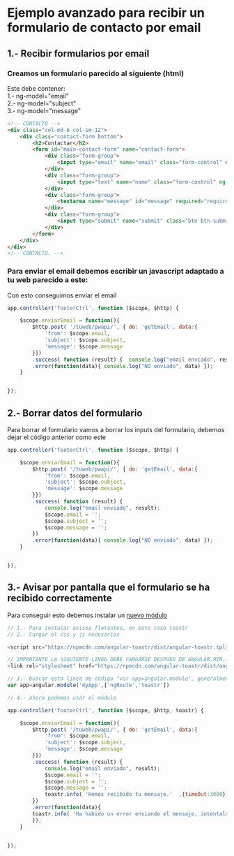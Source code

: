 # Ejemplo avanzado para recibir un formulario de contacto por email

## 1.- Recibir formularios por email
### Creamos un formulario parecido al siguiente (html)
Este debe contener:   
1.- ng-model="email"   
2.- ng-model="subject"   
3.- ng-model="message"   
```html
<!-- CONTACTO -->
<div class="col-md-6 col-sm-12">
    <div class="contact-form bottom">
        <h2>Contactar</h2>
        <form id="main-contact-form" name="contact-form">
            <div class="form-group">
                <input type="email" name="email" class="form-control" ng-model="email" required="required" placeholder="Email">
            </div>
            <div class="form-group">
                <input type="text" name="name" class="form-control" ng-model="subject" required="required" placeholder="asunto">
            </div>
            <div class="form-group">
                <textarea name="message" id="message" required="required" ng-model="message" class="form-control" rows="8" placeholder="Mensaje"></textarea>
            </div>                        
            <div class="form-group">
                <input type="submit" name="submit" class="btn btn-submit" value="Enviar"  ng-click="enviarEmail()">
            </div>
        </form>
    </div>
</div>
<!-- CONTACTO. -->
```
### Para enviar el email debemos escribir un javascript adaptado a tu web parecido a este: 
Con esto conseguimos enviar el email
```js
app.controller('footerCtrl', function ($scope, $http) {

    $scope.enviarEmail = function(){
        $http.post( '/tuweb/pwapi/', { do: 'getEmail', data:{
            'from': $scope.email, 
            'subject': $scope.subject, 
            'message': $scope.message
        }})
        .success( function (result) {  console.log("email enviado", result); })
        .error(function(data){ console.log("NO enviado", data) });             
    }


});

```
## 2.- Borrar datos del formulario
Para borrar el formulario vamos a borrar los inputs del formulario, debemos dejar el código anterior como este
```js
app.controller('footerCtrl', function ($scope, $http) {

    $scope.enviarEmail = function(){
        $http.post( '/tuweb/pwapi/', { do: 'getEmail', data:{
            'from': $scope.email, 
            'subject': $scope.subject, 
            'message': $scope.message
        }})
        .success( function (result) {  
            console.log("email enviado", result); 
            $scope.email = '';
            $scope.subject = '';
            $scope.message = '';
        })
        .error(function(data){ console.log("NO enviado", data) });             
    }


});

```

## 3.- Avisar por pantalla que el formulario se ha recibido correctamente
Para conseguir esto debemos instalar un [nuevo módulo](https://github.com/CodeSeven/toastr)
```js
// 1.- Para instalar avisos flotantes, en este caso toastr
// 2.- Cargar el css y js necesarios

<script src="https://npmcdn.com/angular-toastr/dist/angular-toastr.tpls.js"></script>

// IMPORTANTE LA SIGUIENTE LINEA DEBE CARGARSE DESPUES DE ANGULAR.MIN.JS
<link rel="stylesheet" href="https://npmcdn.com/angular-toastr/dist/angular-toastr.css" />

// 3.- buscar esta linea de código "var app=angular.module", generalmente estará en el _init.php y añadir
var app=angular.module('myApp',['ngRoute','toastr'])

// 4.- ahora podemos usar el módulo

app.controller('footerCtrl', function ($scope, $http, toastr) {

    $scope.enviarEmail = function(){
        $http.post( '/tuweb/pwapi/', { do: 'getEmail', data:{
            'from': $scope.email, 
            'subject': $scope.subject, 
            'message': $scope.message
        }})
        .success( function (result) {  
            console.log("email enviado", result); 
            $scope.email = '';
            $scope.subject = '';
            $scope.message = '';
            toastr.info( 'Hemos recibido tu mensaje.'  ,{timeOut:3000});
        })
        .error(function(data){ 
        toastr.info( 'Ha habido un error enviando el mensaje, inténtalo de nuevo.'  ,{timeOut:3000});
        });             
    }


});

```



